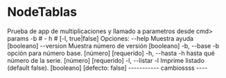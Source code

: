 # NodeTablas
Prueba de app de multiplicaciones y llamado a parametros desde cmd> params -b # - h # [-l, true|false]
Opciones:
      --help     Muestra ayuda                                        [booleano]
      --version  Muestra número de versión                            [booleano]
  -b, --base     -b opción para número base.                [número] [requerido]
  -h, --hasta    -h hasta qué número de la serie.           [número] [requerido]
  -l, --listar   -l Imprime listado (default false). [booleano] [defecto: false]
  ----------- cambiossss ----